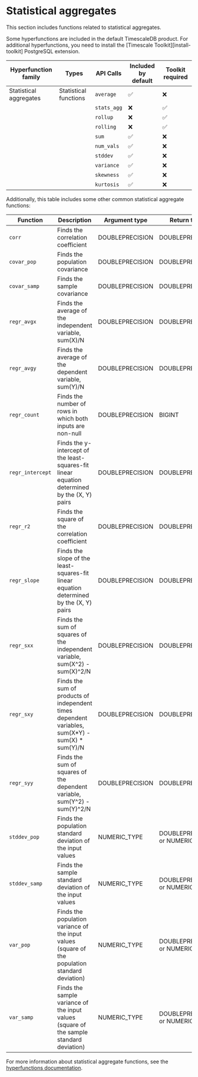 # Statistical aggregates
This section includes functions related to statistical aggregates.

Some hyperfunctions are included in the default TimescaleDB product. For
additional hyperfunctions, you need to install the
[Timescale Toolkit][install-toolkit] PostgreSQL extension.

|Hyperfunction family|Types|API Calls|Included by default|Toolkit required|
|-|-|-|-|-|
|Statistical aggregates|Statistical functions|`average`|✅|❌|
|||`stats_agg`|❌|✅|
|||`rollup`|❌|✅|
|||`rolling`|❌|✅|
|||`sum`|✅|❌|
|||`num_vals`|✅|❌|
|||`stddev`|✅|❌|
|||`variance`|✅|❌|
|||`skewness`|✅|❌|
|||`kurtosis`|✅|❌|

Additionally, this table includes some other common statistical aggregate
functions:

|Function|Description|Argument type|Return type|
|-|-|-|-|
|`corr`|Finds the correlation coefficient|DOUBLEPRECISION|DOUBLEPRECISION|
|`covar_pop`|Finds the population covariance|DOUBLEPRECISION|DOUBLEPRECISION|
|`covar_samp`|Finds the sample covariance|DOUBLEPRECISION|DOUBLEPRECISION|
|`regr_avgx`|Finds the average of the independent variable, sum(X)/N|DOUBLEPRECISION|DOUBLEPRECISION|
|`regr_avgy`|Finds the average of the dependent variable, sum(Y)/N|DOUBLEPRECISION|DOUBLEPRECISION|
|`regr_count`|Finds the number of rows in which both inputs are non-null|DOUBLEPRECISION|BIGINT|
|`regr_intercept`|Finds the y-intercept of the least-squares-fit linear equation determined by the (X, Y) pairs|DOUBLEPRECISION|DOUBLEPRECISION|
|`regr_r2`|Finds the square of the correlation coefficient|DOUBLEPRECISION|DOUBLEPRECISION|
|`regr_slope`|Finds the slope of the least-squares-fit linear equation determined by the (X, Y) pairs|DOUBLEPRECISION|DOUBLEPRECISION|
|`regr_sxx`|Finds the sum of squares of the independent variable, sum(X^2) - sum(X)^2/N|DOUBLEPRECISION|DOUBLEPRECISION|
|`regr_sxy`|Finds the sum of products of independent times dependent variables, sum(X*Y) - sum(X) * sum(Y)/N|DOUBLEPRECISION|DOUBLEPRECISION|
|`regr_syy`|Finds the sum of squares of the dependent variable, sum(Y^2) - sum(Y)^2/N|DOUBLEPRECISION|DOUBLEPRECISION|
|`stddev_pop`|Finds the population standard deviation of the input values|NUMERIC_TYPE|DOUBLEPRECISION or NUMERIC_TYPE|
|`stddev_samp`|Finds the sample standard deviation of the input values|NUMERIC_TYPE|DOUBLEPRECISION or NUMERIC_TYPE|
|`var_pop`|Finds the population variance of the input values (square of the population standard deviation)|NUMERIC_TYPE|DOUBLEPRECISION or NUMERIC_TYPE|
|`var_samp`|Finds the sample variance of the input values (square of the sample standard deviation)|NUMERIC_TYPE|DOUBLEPRECISION or NUMERIC_TYPE|

For more information about statistical aggregate functions, see the
[hyperfunctions documentation][hyperfunctions-stats-agg].

[hyperfunctions-stats-agg]: timescaledb/:currentVersion:/how-to-guides/hyperfunctions/stats-aggs/
